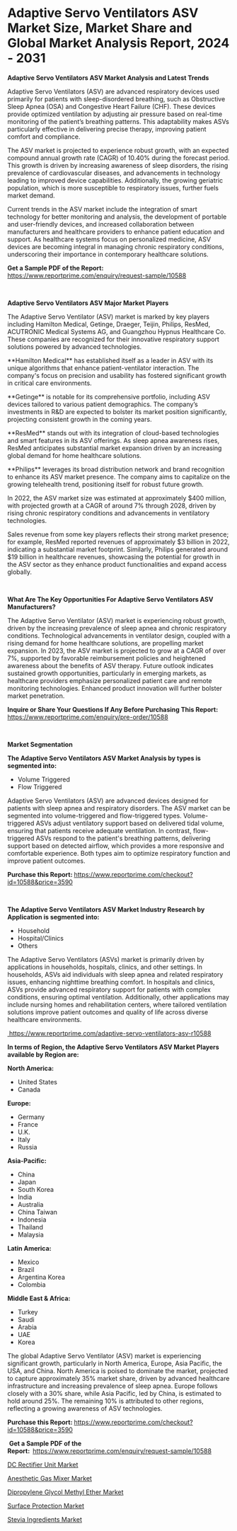<p><h1>Adaptive Servo Ventilators ASV Market Size, Market Share and Global Market Analysis Report, 2024 - 2031</h1></p><p><strong>Adaptive Servo Ventilators ASV Market Analysis and Latest Trends</strong></p>
<p><p>Adaptive Servo Ventilators (ASV) are advanced respiratory devices used primarily for patients with sleep-disordered breathing, such as Obstructive Sleep Apnea (OSA) and Congestive Heart Failure (CHF). These devices provide optimized ventilation by adjusting air pressure based on real-time monitoring of the patient’s breathing patterns. This adaptability makes ASVs particularly effective in delivering precise therapy, improving patient comfort and compliance.</p><p>The ASV market is projected to experience robust growth, with an expected compound annual growth rate (CAGR) of 10.40% during the forecast period. This growth is driven by increasing awareness of sleep disorders, the rising prevalence of cardiovascular diseases, and advancements in technology leading to improved device capabilities. Additionally, the growing geriatric population, which is more susceptible to respiratory issues, further fuels market demand.</p><p>Current trends in the ASV market include the integration of smart technology for better monitoring and analysis, the development of portable and user-friendly devices, and increased collaboration between manufacturers and healthcare providers to enhance patient education and support. As healthcare systems focus on personalized medicine, ASV devices are becoming integral in managing chronic respiratory conditions, underscoring their importance in contemporary healthcare solutions.</p></p>
<p><strong>Get a Sample PDF of the Report:&nbsp;</strong> <a href="https://www.reportprime.com/enquiry/request-sample/10588">https://www.reportprime.com/enquiry/request-sample/10588</a></p>
<p>&nbsp;</p>
<p><strong>Adaptive Servo Ventilators ASV Major Market Players</strong></p>
<p><p>The Adaptive Servo Ventilator (ASV) market is marked by key players including Hamilton Medical, Getinge, Draeger, Teijin, Philips, ResMed, ACUTRONIC Medical Systems AG, and Guangzhou Hypnus Healthcare Co. These companies are recognized for their innovative respiratory support solutions powered by advanced technologies.</p><p>**Hamilton Medical** has established itself as a leader in ASV with its unique algorithms that enhance patient-ventilator interaction. The company's focus on precision and usability has fostered significant growth in critical care environments. </p><p>**Getinge** is notable for its comprehensive portfolio, including ASV devices tailored to various patient demographics. The company’s investments in R&D are expected to bolster its market position significantly, projecting consistent growth in the coming years.</p><p>**ResMed** stands out with its integration of cloud-based technologies and smart features in its ASV offerings. As sleep apnea awareness rises, ResMed anticipates substantial market expansion driven by an increasing global demand for home healthcare solutions.</p><p>**Philips** leverages its broad distribution network and brand recognition to enhance its ASV market presence. The company aims to capitalize on the growing telehealth trend, positioning itself for robust future growth.</p><p>In 2022, the ASV market size was estimated at approximately $400 million, with projected growth at a CAGR of around 7% through 2028, driven by rising chronic respiratory conditions and advancements in ventilatory technologies. </p><p>Sales revenue from some key players reflects their strong market presence; for example, ResMed reported revenues of approximately $3 billion in 2022, indicating a substantial market footprint. Similarly, Philips generated around $19 billion in healthcare revenues, showcasing the potential for growth in the ASV sector as they enhance product functionalities and expand access globally.</p></p>
<p>&nbsp;</p>
<p><strong>What Are The Key Opportunities For Adaptive Servo Ventilators ASV Manufacturers?</strong></p>
<p><p>The Adaptive Servo Ventilator (ASV) market is experiencing robust growth, driven by the increasing prevalence of sleep apnea and chronic respiratory conditions. Technological advancements in ventilator design, coupled with a rising demand for home healthcare solutions, are propelling market expansion. In 2023, the ASV market is projected to grow at a CAGR of over 7%, supported by favorable reimbursement policies and heightened awareness about the benefits of ASV therapy. Future outlook indicates sustained growth opportunities, particularly in emerging markets, as healthcare providers emphasize personalized patient care and remote monitoring technologies. Enhanced product innovation will further bolster market penetration.</p></p>
<p><strong>Inquire or Share Your Questions If Any Before Purchasing This Report:</strong> <a href="https://www.reportprime.com/enquiry/pre-order/10588">https://www.reportprime.com/enquiry/pre-order/10588</a></p>
<p>&nbsp;</p>
<p><strong>Market Segmentation</strong></p>
<p><strong>The Adaptive Servo Ventilators ASV Market Analysis by types is segmented into:</strong></p>
<p><ul><li>Volume Triggered</li><li>Flow Triggered</li></ul></p>
<p><p>Adaptive Servo Ventilators (ASV) are advanced devices designed for patients with sleep apnea and respiratory disorders. The ASV market can be segmented into volume-triggered and flow-triggered types. Volume-triggered ASVs adjust ventilatory support based on delivered tidal volume, ensuring that patients receive adequate ventilation. In contrast, flow-triggered ASVs respond to the patient's breathing patterns, delivering support based on detected airflow, which provides a more responsive and comfortable experience. Both types aim to optimize respiratory function and improve patient outcomes.</p></p>
<p><strong>Purchase this Report:&nbsp;</strong><a href="https://www.reportprime.com/checkout?id=10588&price=3590">https://www.reportprime.com/checkout?id=10588&price=3590</a></p>
<p>&nbsp;</p>
<p><strong>The Adaptive Servo Ventilators ASV Market Industry Research by Application is segmented into:</strong></p>
<p><ul><li>Household</li><li>Hospital/Clinics</li><li>Others</li></ul></p>
<p><p>The Adaptive Servo Ventilators (ASVs) market is primarily driven by applications in households, hospitals, clinics, and other settings. In households, ASVs aid individuals with sleep apnea and related respiratory issues, enhancing nighttime breathing comfort. In hospitals and clinics, ASVs provide advanced respiratory support for patients with complex conditions, ensuring optimal ventilation. Additionally, other applications may include nursing homes and rehabilitation centers, where tailored ventilation solutions improve patient outcomes and quality of life across diverse healthcare environments.</p></p>
<p><a href="https://www.reportprime.com/adaptive-servo-ventilators-asv-r10588">&nbsp;https://www.reportprime.com/adaptive-servo-ventilators-asv-r10588</a></p>
<p><strong>In terms of Region, the Adaptive Servo Ventilators ASV Market Players available by Region are:</strong></p>
<p>
    <p> <strong> North America: </strong>
        <ul>
            <li>United States</li>
            <li>Canada</li>
        </ul>
        </p> 
    <p> <strong> Europe: </strong>
        <ul>
            <li>Germany</li>
            <li>France</li>
            <li>U.K.</li>
            <li>Italy</li>
            <li>Russia</li>
        </ul>
        </p> 
    <p> <strong> Asia-Pacific: </strong>
        <ul>
            <li>China</li>
            <li>Japan</li>
            <li>South Korea</li>
            <li>India</li>
            <li>Australia</li>
            <li>China Taiwan</li>
            <li>Indonesia</li>
            <li>Thailand</li>
            <li>Malaysia</li>
        </ul>
        </p> 
    <p> <strong> Latin America: </strong>
        <ul>
            <li>Mexico</li>
            <li>Brazil</li>
            <li>Argentina Korea</li>
            <li>Colombia</li>
        </ul>
        </p> 
    <p> <strong> Middle East & Africa: </strong>
        <ul>
            <li>Turkey</li>
            <li>Saudi</li>
            <li>Arabia</li>
            <li>UAE</li>
            <li>Korea</li>
        </ul>
    </p>
    </p>
<p><p>The global Adaptive Servo Ventilator (ASV) market is experiencing significant growth, particularly in North America, Europe, Asia Pacific, the USA, and China. North America is poised to dominate the market, projected to capture approximately 35% market share, driven by advanced healthcare infrastructure and increasing prevalence of sleep apnea. Europe follows closely with a 30% share, while Asia Pacific, led by China, is estimated to hold around 25%. The remaining 10% is attributed to other regions, reflecting a growing awareness of ASV technologies.</p></p>
<p><strong>Purchase this Report: </strong><a href="https://www.reportprime.com/checkout?id=10588&price=3590">https://www.reportprime.com/checkout?id=10588&price=3590</a></p>
<p>&nbsp;<strong>Get a Sample PDF of the Report:&nbsp;&nbsp;</strong><a href="https://www.reportprime.com/enquiry/request-sample/10588">https://www.reportprime.com/enquiry/request-sample/10588</a></p>
<p><strong></strong></p>
<p><p><a href="https://www.linkedin.com/pulse/dc-rectifier-unit-industry-analysis-report-its-market-size-growing-lr1ke?trackingId=%2BNH%2FjmqOTRaPDQFWZvAlOg%3D%3D">DC Rectifier Unit Market</a></p><p><a href="https://github.com/jeffreybishop26/Market-Research-Report-List-1/blob/main/anesthetic-gas-mixer-market.md">Anesthetic Gas Mixer Market</a></p><p><a href="https://medium.com/@pelloscooterist_44143/what-is-dipropylene-glycol-methyl-ether-market-9ba7665c0a06">Dipropylene Glycol Methyl Ether Market</a></p><p><a href="https://issuu.com/reportprime-2/docs/surface-protection-market-size-2030_041d4c2d655267">Surface Protection Market</a></p><p><a href="https://issuu.com/reportprime-2/docs/stevia-ingredients-market-size-2030_80a19606bd3cc5">Stevia Ingredients Market</a></p></p>